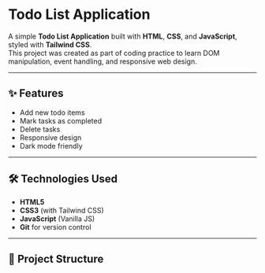 # Todo List Application

A simple **Todo List Application** built with **HTML**, **CSS**, and **JavaScript**, styled with **Tailwind CSS**.  
This project was created as part of coding practice to learn DOM manipulation, event handling, and responsive web design.

---

## ✨ Features
- Add new todo items
- Mark tasks as completed
- Delete tasks
- Responsive design
- Dark mode friendly

---

## 🛠️ Technologies Used
- **HTML5**
- **CSS3** (with Tailwind CSS)
- **JavaScript** (Vanilla JS)
- **Git** for version control

---

## 📂 Project Structure
